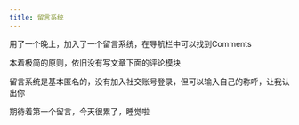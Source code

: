 ```yaml
---
title: 留言系统
---
```


用了一个晚上，加入了一个留言系统，在导航栏中可以找到Comments

本着极简的原则，依旧没有写文章下面的评论模块

留言系统是基本匿名的，没有加入社交账号登录，但可以输入自己的称呼，让我认出你

期待着第一个留言，今天很累了，睡觉啦